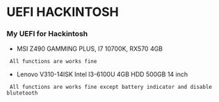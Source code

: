 # UEFI HACKINTOSH
### My UEFI for Hackintosh
* MSI Z490 GAMMING PLUS, I7 10700K, RX570 4GB 
 ```works
  All functions are works fine
 ```
* Lenovo V310-14ISK Intel I3-6100U 4GB HDD 500GB 14 inch
 ```works
  All functions are works fine except battery indicator and disable blutetooth
 ```
